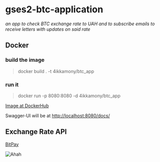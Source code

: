 # gses2-btc-application

*an app to check BTC exchange rate to UAH and to subscribe emails to receive letters with updates on said rate*

## Docker

### build the image
> docker build . -t 4ikkamony/btc_app
### run it
> docker run -p 8080:8080 -d 4ikkamony/btc_app

[Image at DockerHub](https://hub.docker.com/repository/docker/4ikkamony/btc_app)

Swagger-UI will be at [http://localhost:8080/docs/](http://localhost:8080/docs/)

## Exchange Rate API
[BitPay](https://bitpay.com/api/rates)


![Ahah](https://github.com/4ikkamony/lab2/blob/main/unnamed1.png)
